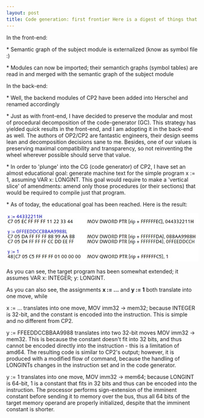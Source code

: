 ```yaml
---
layout: post
title: Code generation: first frontier Here is a digest of things that have taken place in Herschel since last update:
---
```

In the front\-end:

\* Semantic graph of the subject module is externalized \(know as symbol file :\)

\* Modules can now be imported; their semantich graphs \(symbol tables\) are read in and merged with the semantic graph of the subject module



In the back\-end:

\* Well, the backend modules of CP2 have been added into Herschel and renamed accordingly

\* Just as with front\-end, I have decided to preserve the modular and most of procedural decomposition of the code\-generator \(GC\)\. This strategy has yielded quick results in the front\-end, and I am adopting it in the back\-end as well\. The authors of OP2/CP2 are fantastic engineers, their design seems lean and decomposition decisions sane to me\. Besides, one of our values is preserving maximal compatibility and transparency, so not reinventing the wheel wherever possible should serve that value\.

\* In order to 'plunge' into the CG \(code generator\) of CP2, I have set an almost educational goal: generate machine text for the simple program x := 1, assuming VAR x: LONGINT\. This goal would require to make a 'vertical slice' of amendments: amend only those procedures \(or their sections\) that would be required to compile just that program\.

\* As of today, the educational goal has been reached\. Here is the result:

![](/img/xbecomes1.jpg)

As you can see, the target program has been somewhat extended; it assumes VAR x: INTEGER; y: LONGINT\.

As you can also see, the assignments **x := \.\.\.** and **y := 1** both translate into one move, while 

x := \.\.\. translates into one move, MOV imm32 \-> mem32; because INTEGER is 32\-bit, and the constant is encoded into the instruction\. This is simple and no different from CP2\.

y := FFEEDDCCBBAA9988 translates into two 32\-bit moves MOV imm32 \-> mem32\. This is because the constant doesn't fit into 32 bits, and thus cannot be encoded directly into the instruction \- this is a limitation of amd64\. The resulting code is similar to CP2's output; however, it is produced with a modified flow of command, because the handling of LONGINTs changes in the instruction set and in the code generator\.

y := 1 translates into one move, MOV imm32 \-> mem64; because LONGINT is 64\-bit, 1 is a constant that fits in 32 bits and thus can be encoded into the instruction\. The processor performs sign\-extension of the imminent constant before sending it to memory over the bus, thus all 64 bits of the target memory operand are properly initialized, despite that the imminent constant is shorter\.


